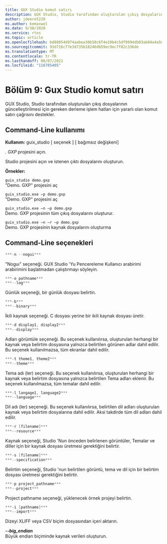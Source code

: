 ```yaml
---
title: GUX Studio komut satırı
description: GUX Studio, Studio tarafından oluşturulan çıkış dosyalarını güncelleştirmek için gereken derleme işlem hatları için yararlı olan komut satırı çağrısı sağlar.
author: jdeere5220
ms.author: kemaxwel
ms.date: 9/30/2020
ms.service: rtos
ms.topic: article
ms.openlocfilehash: bd88054d974aabea30b50c6f4e10b4c5df9994db03ab84a4a5d8f9394b4d6ed8
ms.sourcegitcommit: 93d716cf7e3d735b18246d659ec9ec7f82c336de
ms.translationtype: MT
ms.contentlocale: tr-TR
ms.lasthandoff: 08/07/2021
ms.locfileid: "116785405"
---
```

# <a name="chapter-9-guix-studio-command-line"></a>Bölüm 9: Gux Studio komut satırı

GUX Studio, Studio tarafından oluşturulan çıkış dosyalarının güncelleştirilmesi için gereken derleme işlem hatları için yararlı olan komut satırı çağrısını destekler.

## <a name="command-line-usage"></a>Command-Line kullanımı

**Kullanım:** guix_studio \[ seçenek \] \[ bağımsız değişkeni\]

*. GXP* projesini açın.

Studio projesini açın ve istenen çıktı dosyalarını oluşturun.


**Örnekler:**

`guix_studio demo.gxp`  
"Demo. GXP" projesini aç


`guix_studio.exe –p demo.gxp`  
"Demo. GXP" projesini aç


`guix_studio.exe –n –p demo.gxp`  
Demo. GXP projesinin tüm çıkış dosyalarını oluşturur.

`guix_studio.exe –n –r –p demo.gxp`  
Demo. GXP projesinin kaynak dosyalarını oluşturma


## <a name="command-line-options"></a>Command-Line seçenekleri

```C
***-n --nogui***  
```

"Noguı" seçeneği. GUX Studio 'Yu Pencereleme Kullanıcı arabirimi arabirimini başlatmadan çalıştırmayı söyleyin.

```C
***-o pathname***  
***--log***  
```

Günlük seçeneği, bir günlük dosyası belirtin.

```C
***-b***  
***--binary***  
```

İkili kaynak seçeneği. C dosyası yerine bir ikili kaynak dosyası üretir.

```C
***-d display1, display2***  
***--display***  
```

Adları görüntüle seçeneği. Bu seçenek kullanılırsa, oluşturulan herhangi bir kaynak veya belirtim dosyasına yalnızca belirtilen görünen adlar dahil edilir. Bu seçenek kullanılmazsa, tüm ekranlar dahil edilir.

```C
***-t theme1, theme2***  
***--theme***  
```

Tema adı (ler) seçeneği. Bu seçenek kullanılırsa, oluşturulan herhangi bir kaynak veya belirtim dosyasına yalnızca belirtilen Tema adları eklenir. Bu seçenek kullanılmazsa, tüm temalar dahil edilir.

```C
***-l langage1, language2***  
***--language***  
```

Dil adı (ler) seçeneği. Bu seçenek kullanılırsa, belirtilen dil adları oluşturulan kaynak veya belirtim dosyalarına dahil edilir. Aksi takdirde tüm dil adları dahil edilir.

```C
***-r [filename]***  
***--resource***  
```

Kaynak seçeneği, Studio 'Nun önceden belirlenen görüntüler, Temalar ve diller için bir kaynak dosyası üretmesi gerektiğini belirtir.

```C
***-s [filename]***  
***--specification***  
```

Belirtim seçeneği, Studio 'nun belirtilen görüntü, tema ve dil için bir belirtim dosyası üretmesi gerektiğini belirtir.

```C
***-p project_pathname***  
***--project***  
```

Project pathname seçeneği, yüklenecek örnek projeyi belirtin.

```C
***-i [pathname]***  
***--import***  
```

Dizeyi XLIFF veya CSV biçim dosyasından içeri aktarın.

***--big_endian***  
Büyük endian biçiminde kaynak verileri oluşturun.
